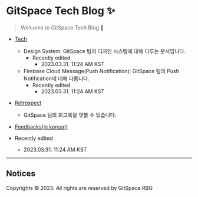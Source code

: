 # GitSpace Tech Blog ✨

> Welcome to GitSpace Tech Blog 🎉

- [Tech](https://github.com/APPSCHOOL1-REPO/finalproject-gitspace/tree/main/docs/tech)
    - Design System: GitSpace 팀의 디자인 시스템에 대해 다루는 문서입니다.
        - Recently edited
            - 2023.03.31. 11:24 AM KST
    - Firebase Cloud Message(Push Notification): GitSpace 팀의 Push Notification에 대해 다룹니다.
        - Recently edited
            - 2023.03.31. 11:24 AM KST

- [Retrospect](https://github.com/APPSCHOOL1-REPO/finalproject-gitspace/tree/main/docs/retrospect)
    - GitSpace 팀의 회고록을 엿볼 수 있습니다.

- [Feedbacks(in korean)](https://github.com/APPSCHOOL1-REPO/finalproject-gitspace/tree/main/docs/feedbacks)

- Recently edited
    - 2023.03.31. 11:24 AM KST
---
## Notices
Copyrights © 2023. All rights are reserved by GitSpace.RBG